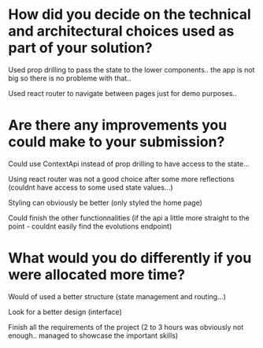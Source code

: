 # How did you decide on the technical and architectural choices used as part of your solution?
Used prop drilling to pass the state to the lower components.. the app is not big so there is no probleme with that..

Used react router to navigate between pages just for demo purposes..

# Are there any improvements you could make to your submission?
Could use ContextApi instead of prop drilling to have access to the state...

Using react router was not a good choice after some more reflections (couldnt have access to some used state values...) 

Styling can obviously be better (only styled the home page)

Could finish the other functionnalities (if the api a little more straight to the point - couldnt easily find the evolutions endpoint)
# What would you do differently if you were allocated more time?
Would of used a better structure (state management and routing...)

Look for a better design (interface)

Finish all the requirements of the project (2 to 3 hours was obviously not enough.. managed to showcase the important skills)